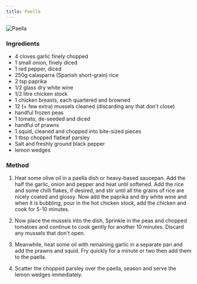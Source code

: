 ```yaml
---
title: Paella
---
```


![Paella](https://tastesbetterfromscratch.com/wp-content/uploads/2020/04/Paella-7.jpg)

### Ingredients

* 4 cloves garlic finely chopped
* 1 small onion, finely diced
* 1 red pepper, diced
* 250g calasparra (Spanish short-grain) rice
* 2 tsp paprika
* 1/2 glass dry white wine
* 1/2 litre chicken stock
* 1 chicken breasts, each quartered and browned
* 12 (+ few extra) mussels cleaned (discarding any that don't close)
* handful frozen peas
* 1 tomato, de-seeded and diced
* handful of prawns
* 1 squid, cleaned and chopped into bite-sized pieces
* 1 tbsp chopped flatleaf parsley
* Salt and freshly ground black pepper
* lemon wedges

### Method

1. Heat some olive oil in a paella dish or heavy-based saucepan. 
Add the half the garlic, onion and pepper and heat until softened. 
Add the rice and some chilli flakes, if desired, 
and stir until all the grains of rice are nicely coated and glossy. 
Now add the paprika and dry white wine and when it is bubbling, 
pour in the hot chicken stock, add the chicken and cook for 5-10 minutes.

2. Now place the mussels into the dish, Sprinkle in the peas and chopped tomatoes 
and continue to cook gently for another 10 minutes. Discard any mussels that don't open.

3. Meanwhile, heat some oil with remaining garlic in a separate pan and add the prawns and squid. 
Fry quickly for a minute or two then add them to the paella. 

4. Scatter the chopped parsley over the paella, season and serve the lemon wedges immediately.

